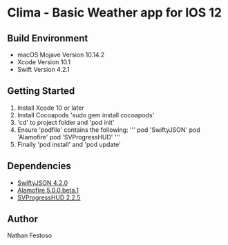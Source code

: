 # Clima - Basic Weather app for IOS 12

## Build Environment
* macOS Mojave Version 10.14.2
* Xcode Version 10.1
* Swift Version 4.2.1

## Getting Started
1. Install Xcode 10 or later
2. Install Cocoapods 'sudo gem install cocoapods'
3. 'cd' to project folder and 'pod init'
4. Ensure 'podfile' contains the following:
'''
pod 'SwiftyJSON'
pod 'Alamofire'
pod 'SVProgressHUD'
'''
5. Finally 'pod install' and 'pod update'

## Dependencies
* [SwiftyJSON 4.2.0](https://cocoapods.org/pods/SwiftyJSON)
* [Alamofire 5.0.0.beta.1](https://cocoapods.org/pods/Alamofire)
* [SVProgressHUD 2.2.5](https://cocoapods.org/pods/SVProgressHUD)

## Author
Nathan Festoso
